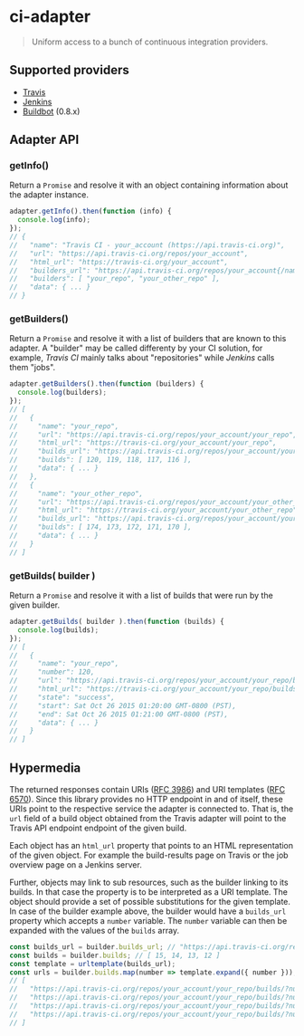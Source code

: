 # ci-adapter

> Uniform access to a bunch of continuous integration providers.

## Supported providers

- [Travis][]
- [Jenkins][]
- [Buildbot][] (0.8.x)

## Adapter API

### getInfo()

Return a `Promise` and resolve it with an object containing information
about the adapter instance.

```js
adapter.getInfo().then(function (info) {
  console.log(info);
});
// {
//   "name": "Travis CI - your_account (https://api.travis-ci.org)",
//   "url": "https://api.travis-ci.org/repos/your_account",
//   "html_url": "https://travis-ci.org/your_account",
//   "builders_url": "https://api.travis-ci.org/repos/your_account{/name}{?ids}",
//   "builders": [ "your_repo", "your_other_repo" ],
//   "data": { ... }
// }
```

### getBuilders()

Return a `Promise` and resolve it with a list of builders that are known
to this adapter. A "builder" may be called differenty by your CI solution, for
example, _Travis CI_ mainly talks about "repositories" while _Jenkins_ calls
them "jobs".

```js
adapter.getBuilders().then(function (builders) {
  console.log(builders);
});
// [
//   {
//     "name": "your_repo",
//     "url": "https://api.travis-ci.org/repos/your_account/your_repo",
//     "html_url": "https://travis-ci.org/your_account/your_repo",
//     "builds_url": "https://api.travis-ci.org/repos/your_account/your_repo/build{?number,after_number}",
//     "builds": [ 120, 119, 118, 117, 116 ],
//     "data": { ... }
//   },
//   {
//     "name": "your_other_repo",
//     "url": "https://api.travis-ci.org/repos/your_account/your_other_repo",
//     "html_url": "https://travis-ci.org/your_account/your_other_repo",
//     "builds_url": "https://api.travis-ci.org/repos/your_account/your_other_repo/build{?number,after_number}",
//     "builds": [ 174, 173, 172, 171, 170 ],
//     "data": { ... }
//   }
// ]
```

### getBuilds( builder )

Return a `Promise` and resolve it with a list of builds that were run by the
given builder.

```js
adapter.getBuilds( builder ).then(function (builds) {
  console.log(builds);
});
// [
//   {
//     "name": "your_repo",
//     "number": 120,
//     "url": "https://api.travis-ci.org/repos/your_account/your_repo/builds/56413624",
//     "html_url": "https://travis-ci.org/your_account/your_repo/builds/56413624",
//     "state": "success",
//     "start": Sat Oct 26 2015 01:20:00 GMT-0800 (PST),
//     "end": Sat Oct 26 2015 01:21:00 GMT-0800 (PST),
//     "data": { ... }
//   }
// ]
```

## Hypermedia

The returned responses contain URIs ([RFC 3986][]) and URI templates
([RFC 6570][]).  Since this library provides no HTTP endpoint in and of itself,
these URIs point to the respective service the adapter is connected to. That
is, the `url` field of a build object obtained from the Travis adapter will
point to the Travis API endpoint endpoint of the given build.

Each object has an `html_url` property that points to an HTML representation
of the given object. For example the build-results page on Travis or the job
overview page on a Jenkins server.

Further, objects may link to sub resources, such as the builder linking to its
builds. In that case the property is to be interpreted as a URI template. The
object should provide a set of possible substitutions for the given template.
In case of the builder example above, the builder would have a `builds_url`
property which accepts a `number` variable. The `number` variable can then
be expanded with the values of the `builds` array.

```js
const builds_url = builder.builds_url; // "https://api.travis-ci.org/repos/your_account/your_repo/builds/{?number}"
const builds = builder.builds; // [ 15, 14, 13, 12 ]
const template = urltemplate(builds_url);
const urls = builder.builds.map(number => template.expand({ number }));
// [
//   "https://api.travis-ci.org/repos/your_account/your_repo/builds/?number=15",
//   "https://api.travis-ci.org/repos/your_account/your_repo/builds/?number=14",
//   "https://api.travis-ci.org/repos/your_account/your_repo/builds/?number=13",
//   "https://api.travis-ci.org/repos/your_account/your_repo/builds/?number=12"
// ]
```

[Travis]: https://travis-ci.org "Travis CI"
[Jenkins]: http://jenkins-ci.org "Jenkins ­ An extensible open source continuous integration server"
[Buildbot]: http://buildbot.net "Buildbot ­ The Continuous Integration Framework"
[RFC 3986]: http://tools.ietf.org/html/rfc3986 "IETF ­ Uniform Resource Identifier (URI): Generic Syntax"
[RFC 6570]: http://tools.ietf.org/html/rfc6570 "IETF ­ URI Template"
